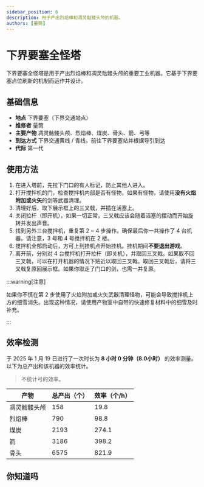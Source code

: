 ```yaml
---
sidebar_position: 6
description: 用于产出烈焰棒和凋灵骷髅头颅的机器。
authors: [量筒]
---
```


# 下界要塞全怪塔

下界要塞全怪塔是用于产出烈焰棒和凋灵骷髅头颅的重要工业机器。它基于下界要塞点位刷新的机制而运作并设计。

## 基础信息

- **地点** 下界要塞（下界交通站点）
- **维修者** 量筒
- **主要产物** 凋灵骷髅头颅、烈焰棒、煤炭、骨头、箭、弓等
- **到达方式** 下界交通黄线 / 青线，前往下界要塞站并根据导引到达
- **代际** 第一代

## 使用方法

1. 在进入塔前，先拉下门口的有人标记，防止其他人进入。
2. 打开搅拌机的门，检查搅拌机内部是否有怪物，如果有怪物，请使用**没有火焰附加或火矢**的剑等武器清理。
3. 清理好后，取下展示框上的三叉戟，并插在活塞上。
4. 关闭拉杆（即开机），如果一切正常，三叉戟应该会随着活塞的摆动而开始旋转并发出声音。
5. 找到另外三台搅拌机，重复第 2 ~ 4 步操作。确保最后你一共操作了 4 台机器。请注意，3 号和 4 号搅拌机在 2 楼。
6. 搅拌机全部启动后，方可上到挂机点开始挂机。挂机期间**不要退出游戏**。
7. 离开前，分别对 4 台搅拌机打开拉杆（即关机），并取回三叉戟。如果取不回三叉戟，可以在打开机器的情况下贴近以取回三叉戟。取回三叉戟后，请将三叉戟复原回展示框。如果你取走了门口的剑，也需一并复原。

:::warning[注意]

如果你不慎在第 2 步使用了火焰附加或火矢武器清理怪物，可能会导致搅拌机上方的细雪消失。出现这种情况，请使用产物室中自带的快速修复材料中的细雪及时补充。

:::

## 效率检测

于 2025 年 1 月 19 日进行了一次时长为 **8 小时 0 分钟（8.0小时）** 的效率测量。以下为总产出和该机器的效率统计。

> 不统计弓的效率。

| 产物 | 总产出（个） | 效率（个/h） |
| --- | --- | --- |
| 凋灵骷髅头颅 | 158 | 19.8 |
| 烈焰棒 | 790 | 98.8 |
| 煤炭 | 2193 | 274.1 |
| 箭 | 3186 | 398.2 |
| 骨头 | 6575 | 821.9 |

## 你知道吗

